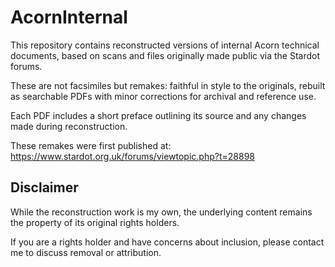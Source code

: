 # AcornInternal

This repository contains reconstructed versions of internal Acorn technical documents, based on scans and files originally made public via the Stardot forums.

These are not facsimiles but remakes: faithful in style to the originals, rebuilt as searchable PDFs with minor corrections for archival and reference use.

Each PDF includes a short preface outlining its source and any changes made during reconstruction.

These remakes were first published at:  
https://www.stardot.org.uk/forums/viewtopic.php?t=28898

## Disclaimer

While the reconstruction work is my own, the underlying content remains the property of its original rights holders.

If you are a rights holder and have concerns about inclusion, please contact me to discuss removal or attribution.